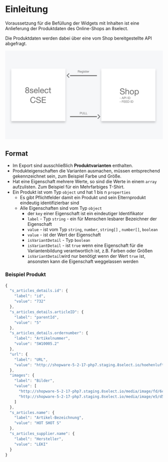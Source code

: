 # Einleitung

Voraussetzung für die Befüllung der Widgets mit Inhalten ist eine Anlieferung der Produktdaten des Online-Shops an 8select.

Die Produktdaten werden dabei über eine vom Shop bereitgestellte API abgefragt.

![](../.gitbook/assets/schema.jpg)

## Format

* Im Export sind ausschließlich **Produktvarianten** enthalten.
* Produkteigenschaften die Varianten ausmachen, müssen entsprechend gekennzeichnet sein, zum Beispiel Farbe und Größe. 
* Hat eine Eigenschaft mehrere Werte, so sind die Werte in einem `array` aufzulisten. Zum Beispiel für ein Mehrfarbiges T-Shirt.
* Ein Produkt ist vom Typ `object` und hat 1 bis n `properties`
  * Es gibt Pflichtfelder damit ein Produkt und sein Elternprodukt eindeutig identifizierbar sind
  * Alle Eigenschaften sind vom Typ `object`
    * der `key` einer Eigenschaft ist ein eindeutiger Identifikator
    * `label` - Typ `string` - ein für Menschen lesbarer Bezeichner der Eigenschaft
    * `value` - ist vom Typ `string`, `number`, `string[]` , `number[]`, `boolean`
    * `value` - ist der Wert der Eigenschaft
    * `isVariantDetail` - Typ `boolean`
    * `isVariantDetail` - ist `true` wenn eine Eigenschaft für die Variantenbildung verantwortlich ist, z.B. Farben oder Größen
    * `isVariantDetail`wird nur benötigt wenn der Wert `true` ist, ansonsten kann die Eigenschaft weggelassen werden

### Beispiel Produkt

```javascript
{
  "s_articles_details.id": {
    "label": "id",
    "value": "732"
  },
  "s_articles_details.articleID": {
    "label": "parentId",
    "value": "5"
  },
  "s_articles_details.ordernumber": {
    "label": "Artikelnummer",
    "value": "SW10005.2"
  },
  "url": {
    "label": "URL",
    "value": "http://shopware-5-2-17-php7.staging.8select.io/hoehenluft-abenteuer/ausruestung/zubehoer/stoecke/5/hot-shot-s?number=SW10005.2"
  },
  "images": {
    "label": "Bilder",
    "value": [
      "http://shopware-5-2-17-php7.staging.8select.io/media/image/fd/6c/be/SW10005.jpg",
      "http://shopware-5-2-17-php7.staging.8select.io/media/image/e5/d5/8a/SW10005_1.jpg"
    ]
  },
  "s_articles.name": {
    "label": "Artikel-Bezeichnung",
    "value": "HOT SHOT S"
  },
  "s_articles_supplier.name": {
    "label": "Hersteller",
    "value": "LEKI"
  }
}
```

